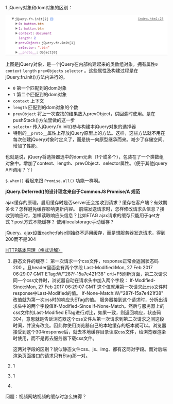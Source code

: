 1.jQuery对象和dom对象的区别：

![fff](jquery_object.png)

上图是jQuery对象，是一个jQuery在内部构建起来的类数组对象。拥有属性`0` `context` `length`  `prevObjects` `selector` 。这些属性及构建过程是在jQuery.fn.init()方法内进行的。

- `0` 第一个匹配到的dom对象
- `1` 第二个匹配到的dom对象
- `context` 上下文
- `length` 匹配到的dom对象的个数
- `prevObject` 将上一次查找的结果放入prevObject，供回溯时使用。是在pushStack()方法里做的这一步
- `selector` 传入jQuery.fn.init()参与构建本jQuery对象的选择器
- 特别的`__proto__`属性上存放jQuery原型上的方法。这样，这些方法就不用在每次创建jQuery对象时定义了，而是统一向原型继承而来。减少了存储空间、增加了性能。

也就是说，jQuery将选择器选中的dom元素（1个或多个），包装在了一个类数组对象中。增加了context、length、prevObject、selector属性。（便于其他jquery API调用？？）


`$.when()` 看起来跟 `Promise.all()` 功能一样啊。

**jQuery.Deferred()的设计理念来自于CommonJS Promise/A 规范**

ajax缓存的原理。启用缓存时是否server还会接收到请求？缓存在客户端？有效期多长？怎样避免缓存影响更新内容。
前端发送请求时，怎样修改请求头信息？接收到响应时，怎样读取响应头信息？比如ETAG
ajax请求的缓存只能用于get方式？post方式不能缓存？
使用localstorage手动缓存？



jQuery。ajax设置cache:false则始终不适用缓存，而是想服务器发送请求，得到200而不是304

[HTTP基本原理（格式详解）](http://blog.csdn.net/hudashi/article/details/50789006)
1. 静态文件的缓存：
	第一次请求一个css文件，response正常会返回状态码 200 。且header里面会有两个字段 Last-Modified:Mon, 27 Feb 2017 06:29:07 GMT     ETag:W/"287f-15a7e421f38"
	crtl+F5刷新页面，第二次请求同一个css文件时，浏览器自动在请求头中加入两个字段：
	If-Modified-Since:Mon, 27 Feb 2017 06:29:07 GMT 这个值就用第一次请求此css文件时response中Last-Modified的值。 If-None-Match:W/"287f-15a7e421f38" 改值就为第一次css时的响应头ETag的值。
	服务器接到这个请求时，分析出请求头中的两个字段值If-Modified-Since   If-None-Match。然后与服务器上的css文件的Last-Modified   ETag进行对比，如果一致，则返回响应，状态码
	304，意思就是告诉浏览器这个css文件从第一次请求到第二次请求之间这段时间，并没有改变。因此你使用浏览器自己的本地缓存的版本就可以。浏览器接受到这个304response后，就去本地缓存目录读取css文件，给浏览器渲染时使用，而不是再去服务器下载css文件。

	这两对字段的区别？貌似静态文件css、js、img、都有这两对字段。而对后端渲染页面接口的请求只有Etag那一对。
3. 1
4. 1
5.
问题：视频网站视频的缓存时怎么搞得？ 